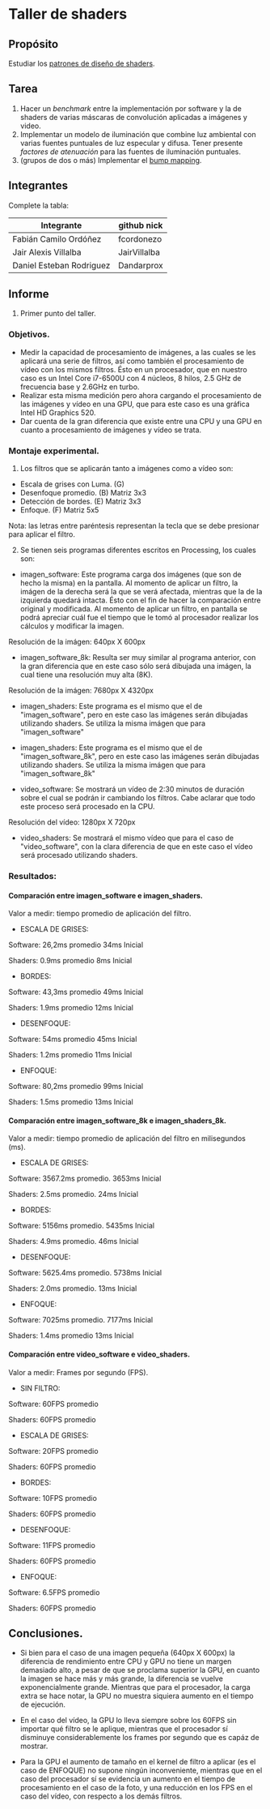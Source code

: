 # Taller de shaders

## Propósito

Estudiar los [patrones de diseño de shaders](http://visualcomputing.github.io/Shaders/#/4).

## Tarea

1. Hacer un _benchmark_ entre la implementación por software y la de shaders de varias máscaras de convolución aplicadas a imágenes y video.
2. Implementar un modelo de iluminación que combine luz ambiental con varias fuentes puntuales de luz especular y difusa. Tener presente _factores de atenuación_ para las fuentes de iluminación puntuales.
3. (grupos de dos o más) Implementar el [bump mapping](https://en.wikipedia.org/wiki/Bump_mapping).

## Integrantes

Complete la tabla:

|        Integrante        |  github nick   |
|--------------------------|----------------|
| Fabián Camilo Ordóñez    | fcordonezo     |
| Jair Alexis Villalba     | JairVillalba   |
| Daniel Esteban Rodriguez | Dandarprox     |

## Informe

1. Primer punto del taller.

### Objetivos.

* Medir la capacidad de procesamiento de imágenes, a las cuales se les aplicará una serie de filtros, así como también el procesamiento de vídeo con los mismos filtros. Ésto en un procesador, que en nuestro caso es un Intel Core i7-6500U con 4 núcleos, 8 hilos, 2.5 GHz de frecuencia base y 2.6GHz en turbo.
* Realizar esta misma medición pero ahora cargando el procesamiento de las imágenes y vídeo en una GPU, que para este caso es una gráfica Intel HD Graphics 520.
* Dar cuenta de la gran diferencia que existe entre una CPU y una GPU en cuanto a procesamiento de imágenes y vídeo se trata.

### Montaje experimental.

1. Los filtros que se aplicarán tanto a imágenes como a vídeo son:

* Escala de grises con Luma. (G)
* Desenfoque promedio.       (B) Matriz 3x3
* Detección de bordes.       (E) Matriz 3x3
* Enfoque.                   (F) Matriz 5x5

Nota: las letras entre paréntesis representan la tecla que se debe presionar para aplicar el filtro.

2. Se tienen seis programas diferentes escritos en Processing, los cuales son:

* imagen_software: Este programa carga dos imágenes (que son de hecho la misma) en la pantalla. Al momento de aplicar un filtro, la imágen de la derecha será la que se verá afectada, mientras que la de la izquierda quedará intacta. Ésto con el fin de hacer la comparación entre original y modificada.
Al momento de aplicar un filtro, en pantalla se podrá apreciar cuál fue el tiempo que le tomó al procesador realizar los cálculos y modificar la imagen.

Resolución de la imágen: 640px X 600px

* imagen_software_8k: Resulta ser muy similar al programa anterior, con la gran diferencia que en este caso sólo será dibujada una imágen, la cual tiene una resolución muy alta (8K).

Resolución de la imágen: 7680px X 4320px

* imagen_shaders: Este programa es el mismo que el de "imagen_software", pero en este caso las imágenes serán dibujadas utilizando shaders. Se utiliza la misma imágen que para "imagen_software"

* imagen_shaders: Este programa es el mismo que el de "imagen_software_8k", pero en este caso las imágenes serán dibujadas utilizando shaders. Se utiliza la misma imágen que para "imagen_software_8k"

* video_software: Se mostrará un vídeo de 2:30 minutos de duración sobre el cual se podrán ir cambiando los filtros. Cabe aclarar que todo este proceso será procesado en la CPU.

Resolución del vídeo: 1280px X 720px

* video_shaders: Se mostrará el mismo vídeo que para el caso de "video_software", con la clara diferencia de que en este caso el vídeo será procesado utilizando shaders.

### Resultados:

#### Comparación entre imagen_software e imagen_shaders.

Valor a medir: tiempo promedio de aplicación del filtro.


- ESCALA DE GRISES:

Software: 26,2ms promedio
          34ms   Inicial

Shaders:  0.9ms  promedio
          8ms    Inicial


- BORDES: 

Software: 43,3ms promedio
          49ms   Inicial

Shaders:  1.9ms  promedio
          12ms   Inicial


- DESENFOQUE: 

Software: 54ms   promedio
          45ms   Inicial

Shaders:  1.2ms  promedio
          11ms   Inicial


- ENFOQUE: 

Software: 80,2ms promedio
          99ms   Inicial

Shaders:  1.5ms  promedio
          13ms   Inicial


#### Comparación entre imagen_software_8k e imagen_shaders_8k.

Valor a medir: tiempo promedio de aplicación del filtro en milisegundos (ms).


- ESCALA DE GRISES: 

Software: 3567.2ms promedio.
          3653ms   Inicial

Shaders:  2.5ms    promedio.
          24ms     Inicial


- BORDES: 

Software: 5156ms   promedio.
          5435ms   Inicial

Shaders:  4.9ms    promedio.
          46ms     Inicial


- DESENFOQUE: 

Software: 5625.4ms promedio.
          5738ms   Inicial

Shaders:  2.0ms    promedio.
          13ms     Inicial


- ENFOQUE: 

Software: 7025ms   promedio.
          7177ms   Inicial

Shaders:  1.4ms    promedio
          13ms     Inicial


#### Comparación entre video_software e video_shaders.
Valor a medir: Frames por segundo (FPS).

- SIN FILTRO:

Software: 60FPS  promedio

Shaders:  60FPS  promedio


- ESCALA DE GRISES: 

Software: 20FPS  promedio

Shaders:  60FPS  promedio


- BORDES: 

Software: 10FPS  promedio

Shaders:  60FPS  promedio


- DESENFOQUE: 

Software: 11FPS  promedio

Shaders:  60FPS  promedio


- ENFOQUE: 

Software: 6.5FPS promedio

Shaders:  60FPS  promedio


## Conclusiones.

* Si bien para el caso de una imagen pequeña (640px X 600px) la diferencia de rendimiento entre CPU y GPU no tiene un margen demasiado alto, a pesar de que se proclama superior la GPU, en cuanto la imagen se hace más y más grande, la diferencia se vuelve exponencialmente grande. Mientras que para el procesador, la carga extra se hace notar, la GPU no muestra siquiera aumento en el tiempo de ejecución.

* En el caso del vídeo, la GPU lo lleva siempre sobre los 60FPS sin importar qué filtro se le aplique, mientras que el procesador sí disminuye considerablemente los frames por segundo que es capáz de mostrar.

* Para la GPU el aumento de tamaño en el kernel de filtro a aplicar (es el caso de ENFOQUE) no supone ningún inconveniente, mientras que en el caso del procesador sí se evidencia un aumento en el tiempo de procesamiento en el caso de la foto, y una reducción en los FPS en el caso del vídeo, con respecto a los demás filtros.